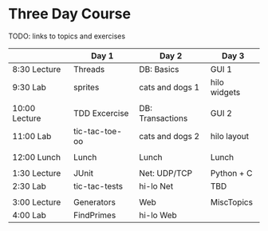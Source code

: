 # Three Day Course

TODO: links to topics and exercises

|               | Day 1          | Day 2             | Day 3        |
| -----         | -----          | -----             | -----        |
| 8:30  Lecture | Threads        | DB: Basics        | GUI 1        |
| 9:30  Lab     | sprites        | cats and dogs 1   | hilo widgets |
|               |                |                   |              |
| 10:00 Lecture | TDD Excercise  | DB: Transactions  | GUI 2        |
| 11:00 Lab     | tic-tac-toe-oo | cats and dogs 2   | hilo layout  |
|               |                |                   |              |
| 12:00 Lunch   | Lunch          | Lunch             | Lunch        |
|               |                |                   |              |
|  1:30 Lecture | JUnit          | Net: UDP/TCP      | Python + C   |
|  2:30 Lab     | tic-tac-tests  | hi-lo Net         | TBD          |
|               |                |                   |              |
|  3:00 Lecture | Generators     | Web               | MiscTopics   |
|  4:00 Lab     | FindPrimes     | hi-lo Web         |              |

